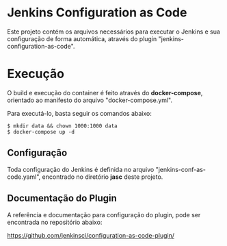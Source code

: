 # Jenkins Configuration as Code

Este projeto contém os arquivos necessários para executar o Jenkins e sua configuração de forma automática, através do plugin "jenkins-configuration-as-code".


# Execução

O build e execução do container é feito através do **docker-compose**, orientado ao manifesto do arquivo "docker-compose.yml".

Para executá-lo, basta seguir os comandos abaixo:

    $ mkdir data && chown 1000:1000 data
    $ docker-compose up -d

## Configuração

Toda configuração do Jenkins é definida no arquivo "jenkins-conf-as-code.yaml", encontrado no diretório **jasc** deste projeto.

## Documentação do Plugin

A referência e documentação para configuração do plugin, pode ser encontrada no repositório abaixo:

https://github.com/jenkinsci/configuration-as-code-plugin/

```

